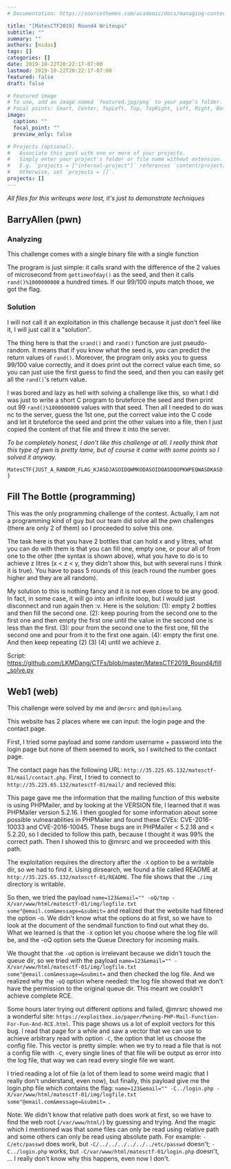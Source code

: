 ```yaml
---
# Documentation: https://sourcethemes.com/academic/docs/managing-content/

title: "[MatesCTF2019] Round4 Writeups"
subtitle: ""
summary: ""
authors: [midas]
tags: []
categories: []
date: 2019-10-22T20:22:17-07:00
lastmod: 2019-10-22T20:22:17-07:00
featured: false
draft: false

# Featured image
# To use, add an image named `featured.jpg/png` to your page's folder.
# Focal points: Smart, Center, TopLeft, Top, TopRight, Left, Right, BottomLeft, Bottom, BottomRight.
image:
  caption: ""
  focal_point: ""
  preview_only: false

# Projects (optional).
#   Associate this post with one or more of your projects.
#   Simply enter your project's folder or file name without extension.
#   E.g. `projects = ["internal-project"]` references `content/project/deep-learning/index.md`.
#   Otherwise, set `projects = []`.
projects: []
---
```


*All files for this writeups were lost, it's just to demonstrate techniques*

## BarryAllen (pwn)

### Analyzing
This challenge comes with a single binary file with a single function

The program is just simple: it calls srand with the difference of the 2 values of microsecond from `gettimeofday()` as the seed, and then it calls `rand()%1000000000` a hundred times. If our 99/100 inputs match those, we got the flag.

### Solution
I will not call it an exploitation in this challenge because it just don't feel like it, I will just call it a "solution".

The thing here is that the `srand()` and `rand()` function are just pseudo-random. It means that if you know what the seed is, you can predict the return values of `rand()`. Moreover, the program only asks you to guess 99/100 value correctly, and it does print out the correct value each time, so you can just use the first guess to find the seed, and then you can easily get all the `rand()`'s return value.

I was bored and lazy as hell with solving a challenge like this, so what I did was just to write a short C program to bruteforce the seed and then print out 99 `rand()%1000000000` values with that seed. Then all I needed to do was nc to the server, guess the 1st one, put the correct value into the C code and let it bruteforce the seed and print the other values into a file, then I just copied the content of that file and threw it into the server.

*To be completely honest, I don't like this challenge at all. I really think that this type of pwn is pretty lame, but of course it came with some points so I solved it anyway.*

`MatesCTF{JUST_A_RANDOM_FLAG_KJASDJASOIDQWMKODASOIDOASDQOPKWPEQWASDKASD}`

## Fill The Bottle (programming)

This was the only programming challenge of the contest. Actually, I am not a programming kind of guy but our team did solve all the pwn challenges (there are only 2 of them) so I proceeded to solve this one.

The task here is that you have 2 bottles that can hold x and y litres, what you can do with them is that you can fill one, empty one, or pour all of from one to the other (the syntax is shown above), what you have to do is to achieve z litres (x < z < y, they didn't show this, but with several runs I think it is true). You have to pass 5 rounds of this (each round the number goes higher and they are all random).

My solution to this is nothing fancy and it is not even close to be any good. In fact, in some case, it will go into an infinite loop, but I would just disconnect and run again then :v. Here is the solution: (1): empty 2 bottles and then fill the second one. (2): keep pouring from the second one to the first one and then empty the first one until the value in the second one is less than the first. (3): pour from the second one to the first one, fill the second one and pour from it to the first one again. (4): empty the first one. And then keep repeating (2) (3) (4) until we achieve z.

Script: https://github.com/LKMDang/CTFs/blob/master/MatesCTF2019_Round4/fill_solve.py

## Web1 (web)

This challenge were solved by me and `@mrsrc` and `@phieulang`.

This website has 2 places where we can input: the login page and the contact page.

First, I tried some payload and some random username + password into the login page but none of them seemed to work, so I switched to the contact page.

The contact page has the following URL: `http://35.225.65.132/matesctf-01/mail/contact.php`. First, I tried to connect to `http://35.225.65.132/matesctf-01/mail/` and recieved this:


This page gave me the information that the mailing function of this website is using PHPMailer, and by looking at the VERSION file, I learned that it was PHPMailer version 5.2.16. I then googled for some information about some possible vulnearablities in PHPMailer and found these CVEs: CVE-2016-10033 and CVE-2016-10045. These bugs are in PHPMailer < 5.2.18 and < 5.2.20, so I decided to follow this path, because I thought it was 99% the correct path. Then I showed this to @mrsrc and we proceeded with this path.

The exploitation requires the directory after the `-X` option to be a writable dir, so we had to find it. Using dirsearch, we found a file called README at `http://35.225.65.132/matesctf-01/README`. The file shows that the `./img` directory is writable.


So then, we tried the payload `name=123&email="" -oQ/tmp -X/var/www/html/matesctf-01/img/logfile.txt some"@email.com&message=&submit=` and realized that the website had filtered the option -o. We didn't know what the options do at first, so we have to look at the document of the sendmail function to find out what they do. What we learned is that the `-X` option let you choose where the log file will be, and the -oQ option sets the Queue Directory for incoming mails.

We thought that the `-oQ` option is irrelevant because we didn't touch the queue dir, so we tried with the payload `name=123&email="" -X/var/www/html/matesctf-01/img/logfile.txt some"@email.com&message=&submit=` and then checked the log file. And we realized why the `-oQ` option where needed: the log file showed that we don't have the permission to the original queue dir. This meant we couldn't achieve complete RCE.

Some hours later trying out different options and failed, @mrsrc showed me a wonderful site: `https://exploitbox.io/paper/Pwning-PHP-Mail-Function-For-Fun-And-RCE.html`. This page shows us a lot of exploit vectors for this bug. I read that page for a while and saw a vector that we can use to achieve arbitrary read with option `-C`, the option that let us choose the config file. This vector is pretty simple: when we try to read a file that is not a config file with `-C`, every single lines of that file will be output as error into the log file, that way we can read every single file we want.

I tried reading a lot of file (a lot of them lead to some weird magic that I really don't understand, even now), but finally, this payload give me the login.php file which contains the flag: `name=123&email="" -C../login.php -X/var/www/html/matesctf-01/img/logfile.txt some"@email.com&message=&submit= `.

Note: We didn't know that relative path does work at first, so we have to find the web root (`/var/www/html/`) by guessing and trying. And the magic which I mentioned was that some files can only be read using relative path and some others can only be read using absolute path. For example: `-C/etc/passwd` does work, but `-C/../../../../../../etc/passwd` doesn't; `-C../login.php` works, but `-C/var/www/html/matesctf-01/login.php` doesn't, ... I really don't know why this happens, even now I don't.
